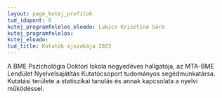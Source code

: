 ```yaml
---
layout: page_kutej_profilok
tud_idopont: 0
kutej_programfelelos_eloado: Lukics Krisztina Sára 
kutej_programfelelos: 
kutej_eloado:
tud_title: Kutatók éjszakája 2023 
---
```


A BME Pszichológia Doktori Iskola negyedéves hallgatója, az MTA-BME Lendület Nyelvelsajátítás Kutatócsoport tudományos segédmunkatársa. Kutatási területe a statiszikai tanulás és annak kapcsolata a nyelvi működéssel.


